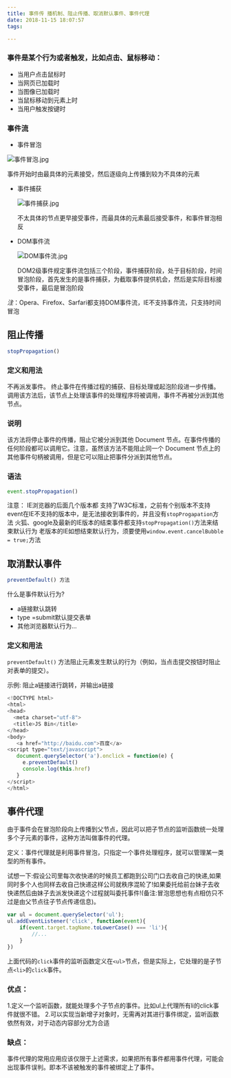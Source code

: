 ```yaml
---
title: 事件传 播机制、阻止传播、取消默认事件、事件代理
date: 2018-11-15 18:07:57
tags:

---
```




### 事件是某个行为或者触发，比如点击、鼠标移动：

- 当用户点击鼠标时
- 当网页已加载时
- 当图像已加载时
- 当鼠标移动到元素上时
- 当用户触发按键时



### 事件流

- 事件冒泡

![事件冒泡.jpg](https://upload-images.jianshu.io/upload_images/9375265-8c25303fd6a8ae6c.jpg?imageMogr2/auto-orient/strip%7CimageView2/2/w/1240)

事件开始时由最具体的元素接受，然后逐级向上传播到较为不具体的元素

- 事件捕获

  ![事件捕获.jpg](https://upload-images.jianshu.io/upload_images/9375265-932479cb12a7d34f.jpg?imageMogr2/auto-orient/strip%7CimageView2/2/w/1240)

  不太具体的节点更早接受事件，而最具体的元素最后接受事件，和事件冒泡相反

- DOM事件流

  ![DOM事件流.jpg](https://upload-images.jianshu.io/upload_images/9375265-c22e82b87f4f98dd.jpg?imageMogr2/auto-orient/strip%7CimageView2/2/w/1240)

  DOM2级事件规定事件流包括三个阶段，事件捕获阶段，处于目标阶段，时间冒泡阶段，首先发生的是事件捕获，为截取事件提供机会，然后是实际目标接受事件，最后是冒泡阶段

*注*：Opera、Firefox、Sarfari都支持DOM事件流，IE不支持事件流，只支持时间冒泡

## 阻止传播

```javascript
stopPropagation()
```



### 定义和用法

不再派发事件。
 终止事件在传播过程的捕获、目标处理或起泡阶段进一步传播。调用该方法后，该节点上处理该事件的处理程序将被调用，事件不再被分派到其他节点。

### 说明

该方法将停止事件的传播，阻止它被分派到其他 Document 节点。在事件传播的任何阶段都可以调用它。注意，虽然该方法不能阻止同一个 Document 节点上的其他事件句柄被调用，但是它可以阻止把事件分派到其他节点。

### 语法

```javascript
event.stopPropagation()
```



注意： IE浏览器的后面几个版本都 支持了W3C标准，之前有个别版本不支持
 event在IE不支持的版本中，是无法接收到事件的，并且没有`stopProgapation`方法
 火狐、google及最新的IE版本的结束事件都支持`stopPropagation()`方法来结束默认行为
 老版本的IE如想结束默认行为，须要使用`window.event.cancelBubble = true;`方法

## 取消默认事件

```javascript
preventDefault() 方法
```

什么是事件默认行为?

- a链接默认跳转
- type =submit默认提交表单
- 其他浏览器默认行为...

### 定义和用法

`preventDefault()` 方法阻止元素发生默认的行为（例如，当点击提交按钮时阻止对表单的提交）。

示例: 阻止a链接进行跳转，并输出a链接

```javascript
<!DOCTYPE html>
<html>
<head>
  <meta charset="utf-8">
  <title>JS Bin</title>
</head>
<body>
   <a href="http://baidu.com">百度</a>
<script type="text/javascript">
   document.querySelector('a').onclick = function(e) {
     e.preventDefault()
     console.log(this.href)
   }
</script>
</html>
```

## 事件代理

由于事件会在冒泡阶段向上传播到父节点，因此可以把子节点的监听函数统一处理多个子元素的事件，这种方法叫做事件的代理。

定义：事件代理就是利用事件冒泡，只指定一个事件处理程序，就可以管理某一类型的所有事件。

试想一下:假设公司里每次收快递的时候员工都跑到公司门口去收自己的快递,如果同时多个人也同样去收自己快递这样公司就秩序混轮了!如果委托给前台妹子去收快递然后由妹子去派发快递这个过程就叫委托事件!(备注:冒泡思想也有点相仿只不过是由父节点往子节点传递信息)。

```javascript
var ul = document.querySelector('ul');
ul.addEventListener('click', function(event){
    if(event.target.tagName.toLowerCase() === 'li'){
        //...
    }
})
```

上面代码的`click`事件的监听函数定义在`<ul>`节点，但是实际上，它处理的是子节点`<li>`的`click`事件。

### 优点：

1.定义一个监听函数，就能处理多个子节点的事件。比如ul上代理所有li的click事件就很不错。 
 2.可以实现当新增子对象时，无需再对其进行事件绑定，监听函数依然有效，对于动态内容部分尤为合适

### 缺点：

事件代理的常用应用应该仅限于上述需求，如果把所有事件都用事件代理，可能会出现事件误判。即本不该被触发的事件被绑定上了事件。

